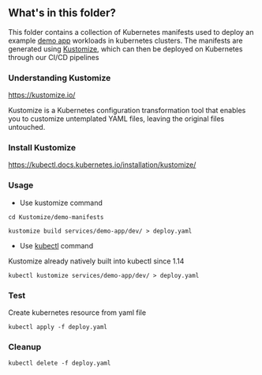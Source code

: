 ## What's in this folder?

This folder contains a collection of Kubernetes manifests used to deploy an example [demo app](../../Docker/demo/) workloads in kubernetes clusters. The manifests are generated using [Kustomize](https://github.com/kubernetes-sigs/kustomize), which can then be deployed on Kubernetes through our CI/CD pipelines

### Understanding Kustomize
https://kustomize.io/

Kustomize is a Kubernetes configuration transformation tool that enables you to customize untemplated YAML files, leaving the original files untouched. 

### Install Kustomize
https://kubectl.docs.kubernetes.io/installation/kustomize/

### Usage
* Use kustomize command

```
cd Kustomize/demo-manifests

kustomize build services/demo-app/dev/ > deploy.yaml
```

* Use [kubectl](https://kubernetes.io/docs/reference/kubectl/) command 

Kustomize already natively built into kubectl since 1.14

```
kubectl kustomize services/demo-app/dev/ > deploy.yaml
```

### Test
Create kubernetes resource from yaml file
```
kubectl apply -f deploy.yaml
```

### Cleanup
```
kubectl delete -f deploy.yaml 
```
